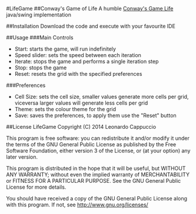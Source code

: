 #LifeGame
##Conway's Game of Life
A humble [Conway's Game Life](http://en.wikipedia.org/wiki/Conway%27s_Game_of_Life) java/swing implementation

##Installation
Download the code and execute with your favourite IDE

##Usage
###Main Controls
- Start: starts the game, will run indefinitely
- Speed slider: sets the speed between each iteration
- Iterate: stops the game and performs a single iteration step
- Stop: stops the game
- Reset: resets the grid with the specified preferences

###Preferences
- Cell Size: sets the cell size, smaller values generate more cells per grid, viceversa larger values will generate less cells per grid
- Theme: sets the colour theme for the grid
- Save: saves the preferences, to apply them use the "Reset" button

##License
LifeGame
Copyright (C) 2014 Leonardo Cappuccio

This program is free software: you can redistribute it and/or modify
it under the terms of the GNU General Public License as published by
the Free Software Foundation, either version 3 of the License, or
(at your option) any later version.

This program is distributed in the hope that it will be useful,
but WITHOUT ANY WARRANTY; without even the implied warranty of
MERCHANTABILITY or FITNESS FOR A PARTICULAR PURPOSE.  See the
GNU General Public License for more details.

You should have received a copy of the GNU General Public License
along with this program.  If not, see http://www.gnu.org/licenses/